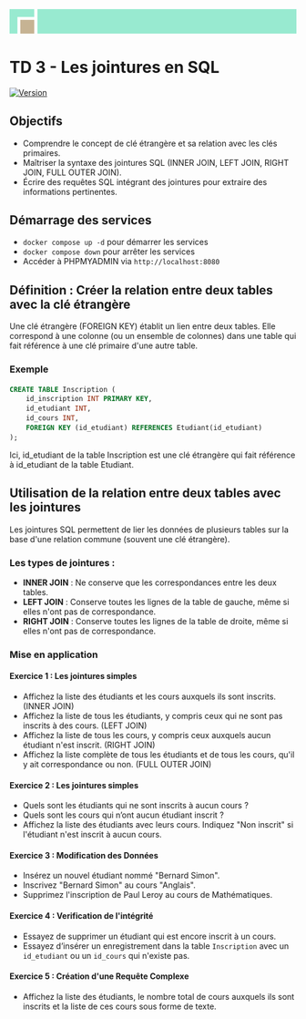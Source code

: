 ![separe](https://github.com/studoo-app/.github/blob/main/profile/studoo-banner-logo.png)
# TD 3 - Les jointures en SQL
[![Version](https://img.shields.io/badge/Version-2024-blue)]()

## Objectifs

- Comprendre le concept de clé étrangère et sa relation avec les clés primaires.
- Maîtriser la syntaxe des jointures SQL (INNER JOIN, LEFT JOIN, RIGHT JOIN, FULL OUTER JOIN).
- Écrire des requêtes SQL intégrant des jointures pour extraire des informations pertinentes.

## Démarrage des services
- `docker compose up -d` pour démarrer les services
- `docker compose down` pour arrêter les services
- Accéder à PHPMYADMIN via `http://localhost:8080`

## Définition : Créer la relation entre deux tables avec la clé étrangère

Une clé étrangère (FOREIGN KEY) établit un lien entre deux tables. Elle correspond à une colonne
(ou un ensemble de colonnes) dans une table qui fait référence à une clé primaire d'une autre table.

### Exemple
```sql
CREATE TABLE Inscription (
    id_inscription INT PRIMARY KEY,
    id_etudiant INT,
    id_cours INT,
    FOREIGN KEY (id_etudiant) REFERENCES Etudiant(id_etudiant)
);
```

Ici, id_etudiant de la table Inscription est une clé étrangère qui fait référence à id_etudiant de la table Etudiant.


## Utilisation de la relation entre deux tables avec les jointures

Les jointures SQL permettent de lier les données de plusieurs tables sur la base d'une relation commune
(souvent une clé étrangère).

### Les types de jointures :

- **INNER JOIN** : Ne conserve que les correspondances entre les deux tables.
- **LEFT JOIN** : Conserve toutes les lignes de la table de gauche, même si elles n'ont pas de correspondance.
- **RIGHT JOIN** : Conserve toutes les lignes de la table de droite, même si elles n'ont pas de correspondance.

### Mise en application

#### **Exercice 1 : Les jointures simples**

- Affichez la liste des étudiants et les cours auxquels ils sont inscrits. (INNER JOIN)
- Affichez la liste de tous les étudiants, y compris ceux qui ne sont pas inscrits à des cours. (LEFT JOIN)
- Affichez la liste de tous les cours, y compris ceux auxquels aucun étudiant n'est inscrit. (RIGHT JOIN)
- Affichez la liste complète de tous les étudiants et de tous les cours, qu'il y ait correspondance ou non. (FULL OUTER JOIN)

#### **Exercice 2 : Les jointures simples**

- Quels sont les étudiants qui ne sont inscrits à aucun cours ?
- Quels sont les cours qui n’ont aucun étudiant inscrit ?
- Affichez la liste des étudiants avec leurs cours. Indiquez "Non inscrit" si l'étudiant n'est inscrit à aucun cours.

#### **Exercice 3 : Modification des Données**

- Insérez un nouvel étudiant nommé "Bernard Simon".
- Inscrivez "Bernard Simon" au cours "Anglais".
- Supprimez l'inscription de Paul Leroy au cours de Mathématiques.

#### **Exercice 4 : Verification de l'intégrité**

- Essayez de supprimer un étudiant qui est encore inscrit à un cours.
- Essayez d’insérer un enregistrement dans la table `Inscription` avec un `id_etudiant` ou un `id_cours` qui n'existe pas.

#### **Exercice 5 : Création d'une Requête Complexe**

- Affichez la liste des étudiants, le nombre total de cours auxquels ils sont inscrits et la liste de ces cours sous forme de texte.

